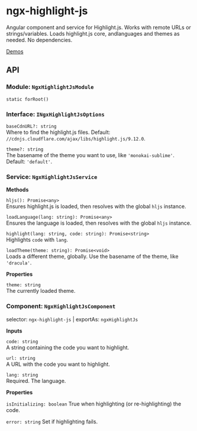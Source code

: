 
# ngx-highlight-js

Angular component and service for Highlight.js. Works with remote URLs or strings/variables. Loads highlight.js core, andlanguages and themes as needed. No dependencies.

[Demos](https://nowzoo.github.io/ngx-highlight-js/index.html)

## API

### Module: `NgxHighlightJsModule`
`static forRoot()`


### Interface: `INgxHighlightJsOptions`

`baseCdnURL?: string`  
Where to find the highlight.js files. Default: `//cdnjs.cloudflare.com/ajax/libs/highlight.js/9.12.0`.

`theme?: string`  
The basename of the theme you want to use, like `'monokai-sublime'`. Default: `'default'`.

### Service: `NgxHighlightJsService`

**Methods**

`hljs(): Promise<any>`  
Ensures highlight.js is loaded, then resolves with the global `hljs` instance.

`loadLanguage(lang: string): Promise<any>`  
Ensures the language is loaded, then resolves with the global `hljs` instance.

`highlight(lang: string, code: string): Promise<string>`  
Highlights `code` with `lang`.

`loadTheme(theme: string): Promise<void>`  
Loads a different theme, globally. Use the basename of the theme, like `'dracula'`.

**Properties**

`theme: string`  
The currently loaded theme.

### Component: `NgxHighlightJsComponent`
selector: `ngx-highlight-js` | exportAs: `ngxHighlightJs`

**Inputs**

`code: string`  
A string containing the code you want to highlight.

`url: string`  
A URL with the code you want to highlight.

`lang: string`  
Required. The language.

**Properties**

`isInitializing: boolean`
True when highlighting (or re-highlighting) the code.

`error: string`
Set if highlighting fails.
